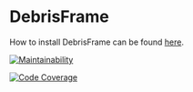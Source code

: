 # DebrisFrame

How to install DebrisFrame can be found [here](https://docs.debrisframe.org/en/latest/installation.html#).

[![Maintainability](https://qlty.sh/badges/0bf94b24-fee3-4fb1-9520-9e09adfe7195/maintainability.svg)](https://qlty.sh/gh/OpenNHM/projects/DebrisFrame)

[![Code Coverage](https://qlty.sh/badges/0bf94b24-fee3-4fb1-9520-9e09adfe7195/test_coverage.svg)](https://qlty.sh/gh/OpenNHM/projects/DebrisFrame)